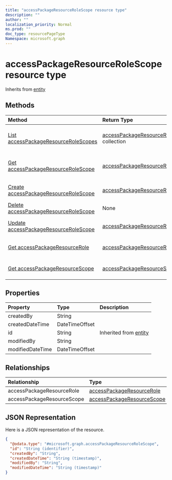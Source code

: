 ```yaml
---
title: "accessPackageResourceRoleScope resource type"
description: ""
author: ""
localization_priority: Normal
ms.prod: ""
doc_type: resourcePageType
Namespace: microsoft.graph
---
```



# accessPackageResourceRoleScope resource type




Inherits from [entity](../resources/entity.md)

## Methods
|Method|Return Type|Description|
|:---|:---|:---|
|[List accessPackageResourceRoleScopes](../api/accesspackageresourcerolescope-list.md)|[accessPackageResourceRoleScope](../resources/accessPackageResourceRoleScope.md) collection|List properties and relationships of the [accessPackageResourceRoleScope](../resources/accesspackageresourcerolescope.md) objects.|
|[Get accessPackageResourceRoleScope](../api/accesspackageresourcerolescope-get.md)|[accessPackageResourceRoleScope](../resources/accessPackageResourceRoleScope.md)|Read properties and relationships of the [accessPackageResourceRoleScope](../resources/accesspackageresourcerolescope.md) object.|
|[Create accessPackageResourceRoleScope](../api/accesspackageresourcerolescope-post-accesspackageresourcerolescopes.md)|[accessPackageResourceRoleScope](../resources/accessPackageResourceRoleScope.md)|Create a new [accessPackageResourceRoleScope](../resources/accesspackageresourcerolescope.md) object.|
|[Delete accessPackageResourceRoleScope](../api/accesspackageresourcerolescope-delete.md)|None|Deletes a [accessPackageResourceRoleScope](../resources/accesspackageresourcerolescope.md).|
|[Update accessPackageResourceRoleScope](../api/accesspackageresourcerolescope-update.md)|[accessPackageResourceRoleScope](../resources/accessPackageResourceRoleScope.md)|Update the properties of a [accessPackageResourceRoleScope](../resources/accesspackageresourcerolescope.md) object.|
|[Get accessPackageResourceRole](../api/accesspackageresourcerole-get.md)|[accessPackageResourceRole](../resources/accessPackageResourceRole.md)|Read properties and relationships of the [accessPackageResourceRole](../resources/accesspackageresourcerole.md) object.|
|[Get accessPackageResourceScope](../api/accesspackageresourcescope-get.md)|[accessPackageResourceScope](../resources/accessPackageResourceScope.md)|Read properties and relationships of the [accessPackageResourceScope](../resources/accesspackageresourcescope.md) object.|

## Properties
|Property|Type|Description|
|:---|:---|:---|
|createdBy|String||
|createdDateTime|DateTimeOffset||
|id|String| Inherited from [entity](../resources/entity.md)|
|modifiedBy|String||
|modifiedDateTime|DateTimeOffset||

## Relationships
|Relationship|Type|Description|
|:---|:---|:---|
|accessPackageResourceRole|[accessPackageResourceRole](../resources/accessPackageResourceRole.md)||
|accessPackageResourceScope|[accessPackageResourceScope](../resources/accessPackageResourceScope.md)||

## JSON Representation
Here is a JSON representation of the resource.
<!-- {
  "blockType": "resource",
  "keyProperty": "id",
  "@odata.type": "microsoft.graph.accessPackageResourceRoleScope",
  "baseType": "microsoft.graph.entity",
  "openType": false
}
-->
``` json
{
  "@odata.type": "#microsoft.graph.accessPackageResourceRoleScope",
  "id": "String (identifier)",
  "createdBy": "String",
  "createdDateTime": "String (timestamp)",
  "modifiedBy": "String",
  "modifiedDateTime": "String (timestamp)"
}
```

